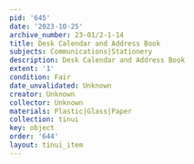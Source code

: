 ```yaml
---
pid: '645'
date: '2023-10-25'
archive_number: 23-01/2-1-14
title: Desk Calendar and Address Book
subjects: Communications|Stationery
description: Desk Calendar and Address Book
extent: '1'
condition: Fair
date_unvalidated: Unknown
creator: Unknown
collector: Unknown
materials: Plastic|Glass|Paper
collection: tinui
key: object
order: '644'
layout: tinui_item
---
```

